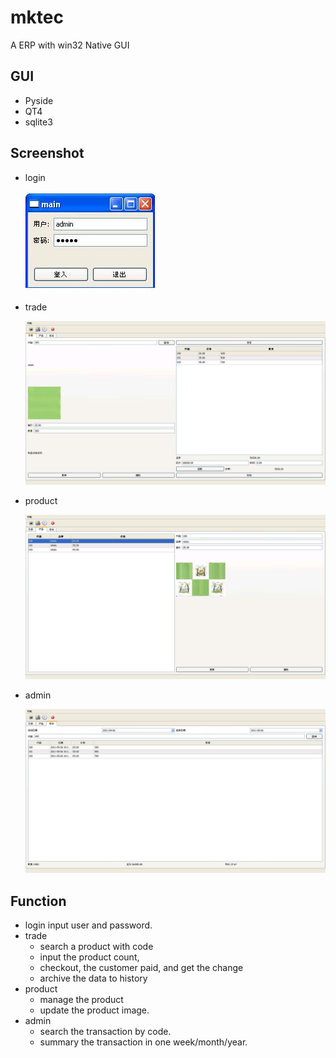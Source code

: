 mktec
====

A ERP with win32 Native GUI  

GUI
----

+ Pyside
+ QT4
+ sqlite3

Screenshot
----

+ login

    ![login](./login.jpg)

+ trade

    ![trade](./trade.jpg)

+ product

    ![product](./product.jpg)

+ admin

    ![admin](./admin.jpg)

Function
----
+ login 
    input user and password.
+ trade 
     + search a product with code
     + input the product count, 
     + checkout, the customer paid, and get the change
     + archive the data to history 
+ product
     + manage the product
     + update the product image.
+ admin
     + search the transaction by code.
     + summary the transaction in one week/month/year. 
     